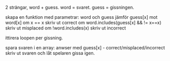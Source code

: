 2 strängar, word + guess.
word = svaret.
guess = gissningen.

skapa en funktion med parametrar: word och guess
jämför guess[x] mot word[x]
    om x == x skriv ut correct
    om word.includes(guess[x] && != x==x) skriv ut misplaced
    om !word.includes(x) skriv ut incorrect

ittirera loopen per gissning.

spara svaren i en array: anwser med guess[x] - correct/misplaced/incorrect
skriv ut svaren och låt spelaren gissa igen.
